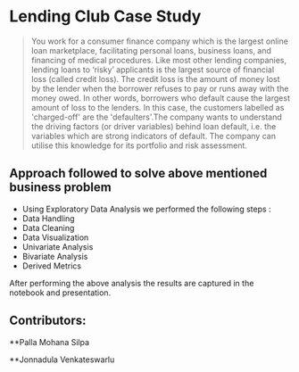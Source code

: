 # Lending Club Case Study

> You work for a consumer finance company which is the largest online loan marketplace, facilitating personal loans, business loans, and financing of medical procedures.
Like most other lending companies, lending loans to ‘risky’ applicants is the largest source of financial loss (called credit loss). The credit loss is the amount of money lost by the lender when the borrower refuses to pay or runs away with the money owed. In other words, borrowers who default cause the largest amount of loss to the lenders. In this case, the customers labelled as 'charged-off' are the 'defaulters'.The company wants to understand the driving factors (or driver variables) behind loan default, i.e. the variables which are strong indicators of default.  The company can utilise this knowledge for its portfolio and risk assessment.


## Approach followed to solve above mentioned business problem
- Using Exploratory Data Analysis we performed the following steps :
- Data Handling
- Data Cleaning
- Data Visualization 
-   Univariate Analysis
-   Bivariate Analysis
-   Derived Metrics


After performing the above analysis the results are captured in the notebook and presentation.

## Contributors:

**Palla Mohana Silpa 

**Jonnadula Venkateswarlu
